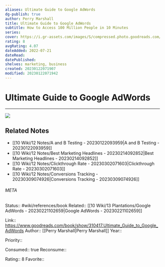 ```yaml
---
aliases: Ultimate Guide to Google AdWords
dg-publish: true
author: Perry Marshall
title: Ultimate Guide to Google AdWords
subtitle: How to Access 100 Million People in 10 Minutes
series: 
cover: https://i.gr-assets.com/images/S/compressed.photo.goodreads.com/books/1436630965l/310417._SX318_.jpg
rating: 8
avgRating: 4.07
dateAdded: 2022-07-21
dateRead: 
datePublished: 
shelves: marketing, business
created: 20230122071907
modified: 20230122071942
---
```

# Ultimate Guide to Google AdWords
---
![](https://i.gr-assets.com/images/S/compressed.photo.goodreads.com/books/1436630965l/310417._SX318_.jpg)

## Related Notes
- [[10 Wiki/12 Notes/A and B Testing - 20230122093959\|A and B Testing - 20230122093959]]
- [[10 Wiki/12 Notes/Best Marketing Headlines - 20230214092852\|Best Marketing Headlines - 20230214092852]]
- [[10 Wiki/12 Notes/Clickthrough Rate - 20230302071603\|Clickthrough Rate - 20230302071603]]
- [[10 Wiki/12 Notes/Conversions Tracking - 20230309074926\|Conversions Tracking - 20230309074926]]




###### META
Status:: #wiki/references/book
Related:: [[10 Wiki/13 Plantations/Google AdWords - 20230221102659\|Google AdWords - 20230221102659]]

Link:: https://www.goodreads.com/book/show/310417.Ultimate_Guide_to_Google_AdWords
Author:: [[Perry Marshall\|Perry Marshall]]
Year:: 

Priority:: 

Consumed:: true
Reconsume:: 

Rating:: 8
Favorite:: 
